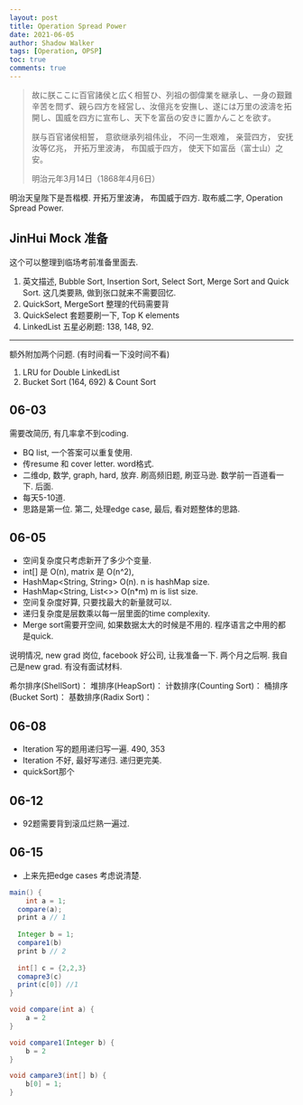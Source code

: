 ```yaml
---
layout: post
title: Operation Spread Power
date: 2021-06-05
author: Shadow Walker
tags: [Operation, OPSP]
toc: true
comments: true
---
```


> 故に朕ここに百官諸侯と広く相誓ひ、列祖の御偉業を継承し、一身の艱難辛苦を問ず、親ら四方を経営し、汝億兆を安撫し、遂には万里の波濤を拓開し、国威を四方に宣布し、天下を富岳の安きに置かんことを欲す。
> 
> 朕与百官诸侯相誓， 意欲继承列祖伟业， 不问一生艰难， 亲营四方， 安抚汝等亿​兆， 开拓万里波涛， 布国威于四方， 使天下如富岳（富士山）之安。
> 
> 明治元年3月14日（1868年4月6日）


明治天皇陛下是吾楷模. 开拓万里波涛， 布国威于四方. 取布威二字, Operation Spread Power. 


## JinHui Mock 准备

这个可以整理到临场考前准备里面去. 

1. 英文描述, Bubble Sort, Insertion Sort, Select Sort, Merge Sort and Quick Sort. 这几类要熟, 做到张口就来不需要回忆. 
2. QuickSort, MergeSort 整理的代码需要背
3. QuickSelect 套题要刷一下, Top K elements
4. LinkedList 五星必刷题: 138, 148, 92.
 
 ---
 
 额外附加两个问题.  (有时间看一下没时间不看)
        
1. LRU for Double LinkedList
2. Bucket Sort (164, 692) & Count Sort

## 06-03


需要改简历, 有几率拿不到coding. 


- BQ list, 一个答案可以重复使用. 
- 传resume 和 cover letter.  word格式. 
- 二维dp, 数学, graph, hard, 放弃.   刷高频旧题, 刷亚马逊.  数学前一百道看一下. 后面. 
- 每天5-10道. 
- 思路是第一位.   第二, 处理edge case, 最后, 看对题整体的思路. 



## 06-05

- 空间复杂度只考虑新开了多少个变量. 
- int[] 是 O(n),  matrix 是 O(n^2), 
- HashMap<String, String> O(n).  n is hashMap size. 
- HashMap<String, List<>> O(n*m) m is list size. 
- 空间复杂度好算, 只要找最大的新量就可以. 
- 递归复杂度是层数乘以每一层里面的time complexity. 
- Merge sort需要开空间, 如果数据太大的时候是不用的. 程序语言之中用的都是quick. 

说明情况, new grad 岗位, facebook 好公司, 让我准备一下. 两个月之后啊. 我自己是new grad.  有没有面试材料. 


希尔排序(ShellSort)：
堆排序(HeapSort)：
计数排序(Counting Sort)：
桶排序(Bucket Sort)：
基数排序(Radix Sort)：


## 06-08

- Iteration 写的题用递归写一遍.  490, 353
- Iteration 不好, 最好写递归.  递归更完美. 
- quickSort那个

## 06-12

- 92题需要背到滚瓜烂熟一遍过. 

## 06-15

- 上来先把edge cases 考虑说清楚. 

```java
main() {
	int a = 1;
  compare(a);
  print a // 1
  
  Integer b = 1;
  compare1(b)
  print b // 2
  
  int[] c = {2,2,3}
  comapre3(c)
  print(c[0]) //1
}

void compare(int a) {
	a = 2
}

void compare1(Integer b) {
	b = 2
}

void campare3(int[] b) {
	b[0] = 1;
}
```

